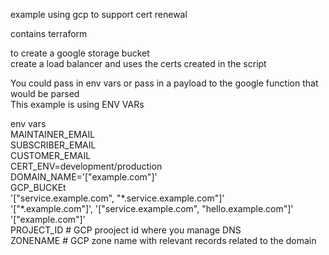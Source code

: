 example using gcp to support cert renewal  

contains terraform  

to create a google storage bucket  
create a load balancer and uses the certs created in the script  


You could pass in env vars or pass in a payload to the google function that would be parsed  
This example is using ENV VARs  

env vars  
MAINTAINER_EMAIL  
SUBSCRIBER_EMAIL  
CUSTOMER_EMAIL  
CERT_ENV=development/production  
DOMAIN_NAME='["example.com"]'  
GCP_BUCKEt  
'["service.example.com", "\*.service.example.com"]'  
'["\*.example.com"]', '["service.example.com", "hello.example.com"]' '["example.com"]'  
PROJECT_ID # GCP prooject id where you manage DNS  
ZONENAME # GCP zone name with relevant records related to the domain  

